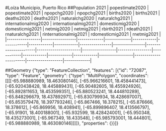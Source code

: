 #Loíza Municipio, Puerto Rico
##Population 2021
| popestimate2020 | popestimate2021 | npopchg2020 | npopchg2021 | births2020 | births2021 | deaths2020 | deaths2021 | naturalchg2020 | naturalchg2021 | internationalmig2020 | internationalmig2021 | domesticmig2020 | domesticmig2021 | netmig2020 | netmig2021 | rbirth2021 | rdeath2021 | rnaturalchg2021 | rinternationalmig2021 | rdomesticmig2021 | rnetmig2021 |
|-----------------|-----------------|-------------|-------------|------------|------------|------------|------------|----------------|----------------|----------------------|----------------------|-----------------|-----------------|------------|------------|------------|------------|-----------------|-----------------------|------------------|-------------|

##Geometry
{"type": "FeatureCollection", "features": [{"id": "72087", "type": "Feature", "geometry": {"type": "MultiPolygon", "coordinates": [[[[-65.988880989, 18.463080146], [-65.966216601, 18.458441473], [-65.920438428, 18.445889431], [-65.90482605, 18.455924926], [-65.892811653, 18.453599351], [-65.880523241, 18.444810289], [-65.848296679, 18.437892971], [-65.830799934, 18.428697007], [-65.853579478, 18.397793246], [-65.867466, 18.378215], [-65.876666, 18.378612], [-65.869956, 18.408941], [-65.899896407, 18.413566797], [-65.91901, 18.400188001], [-65.932599, 18.428424001], [-65.950348, 18.435273001], [-65.967349, 18.433548], [-65.985793001, 18.444801], [-65.988880989, 18.463080146]]]]}, "properties": {}}]}
